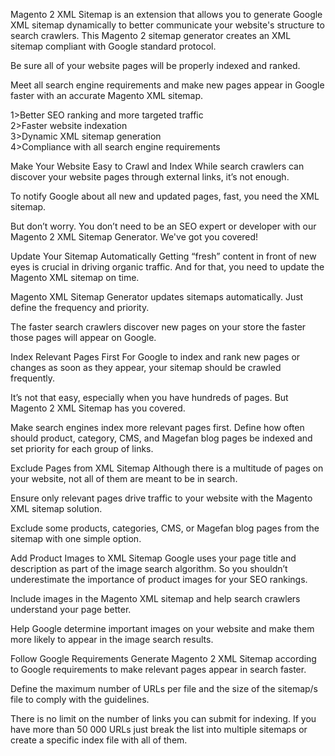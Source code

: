 Magento 2 XML Sitemap is an extension that allows you to generate Google XML sitemap dynamically to better communicate your website's structure to search crawlers. This Magento 2 sitemap generator creates an XML sitemap compliant with Google standard protocol.

Be sure all of your website pages will be properly indexed and ranked.

Meet all search engine requirements and make new pages appear in Google faster with an accurate Magento XML sitemap.

1>Better SEO ranking and more targeted traffic<br/>
2>Faster website indexation<br/>
3>Dynamic XML sitemap generation<br/>
4>Compliance with all search engine requirements<br/>


Make Your Website Easy to Crawl and Index
While search crawlers can discover your website pages through external links, it’s not enough.

To notify Google about all new and updated pages, fast, you need the XML sitemap.

But don’t worry. You don’t need to be an SEO expert or developer with our Magento 2 XML Sitemap Generator. We've got you covered!


Update Your Sitemap Automatically
Getting “fresh” content in front of new eyes is crucial in driving organic traffic. And for that, you need to update the Magento XML sitemap on time.

Magento XML Sitemap Generator updates sitemaps automatically. Just define the frequency and priority.

The faster search crawlers discover new pages on your store the faster those pages will appear on Google.

Index Relevant Pages First
For Google to index and rank new pages or changes as soon as they appear, your sitemap should be crawled frequently.

It’s not that easy, especially when you have hundreds of pages. But Magento 2 XML Sitemap has you covered.

Make search engines index more relevant pages first. Define how often should product, category, CMS, and Magefan blog pages be indexed and set priority for each group of links.

Exclude Pages from XML Sitemap
Although there is a multitude of pages on your website, not all of them are meant to be in search.

Ensure only relevant pages drive traffic to your website with the Magento XML sitemap solution.

Exclude some products, categories, CMS, or Magefan blog pages from the sitemap with one simple option.


Add Product Images to XML Sitemap
Google uses your page title and description as part of the image search algorithm. So you shouldn’t underestimate the importance of product images for your SEO rankings.

Include images in the Magento XML sitemap and help search crawlers understand your page better.

Help Google determine important images on your website and make them more likely to appear in the image search results.


Follow Google Requirements
Generate Magento 2 XML Sitemap according to Google requirements to make relevant pages appear in search faster.

Define the maximum number of URLs per file and the size of the sitemap/s file to comply with the guidelines.

There is no limit on the number of links you can submit for indexing. If you have more than 50 000 URLs just break the list into multiple sitemaps or create a specific index file with all of them.